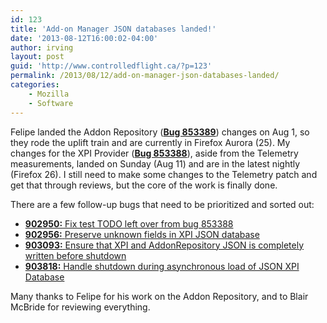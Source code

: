 ```yaml
---
id: 123
title: 'Add-on Manager JSON databases landed!'
date: '2013-08-12T16:00:02-04:00'
author: irving
layout: post
guid: 'http://www.controlledflight.ca/?p=123'
permalink: /2013/08/12/add-on-manager-json-databases-landed/
categories:
    - Mozilla
    - Software
---
```


Felipe landed the Addon Repository ([**Bug 853389**](https://bugzilla.mozilla.org/show_bug.cgi?id=853389)) changes on Aug 1, so they rode the uplift train and are currently in Firefox Aurora (25). My changes for the XPI Provider ([**Bug 853388**](https://bugzilla.mozilla.org/show_bug.cgi?id=853388)), aside from the Telemetry measurements, landed on Sunday (Aug 11) and are in the latest nightly (Firefox 26). I still need to make some changes to the Telemetry patch and get that through reviews, but the core of the work is finally done.

There are a few follow-up bugs that need to be prioritized and sorted out:

- <span class="summ" id="902950">[ **902950:** <span class="summ_text">Fix test TODO left over from bug 853388</span>](https://bugzilla.mozilla.org/show_bug.cgi?id=902950)</span>
- <span class="summ" id="902956">[ **902956:** <span class="summ_text">Preserve unknown fields in XPI JSON database</span>](https://bugzilla.mozilla.org/show_bug.cgi?id=902956)</span>
- <span class="summ" id="903093">[ **903093:** <span class="summ_text">Ensure that XPI and AddonRepository JSON is completely written before shutdown</span>](https://bugzilla.mozilla.org/show_bug.cgi?id=903093)</span>
- <span class="summ" id="903818">[ **903818:** <span class="summ_text">Handle shutdown during asynchronous load of JSON XPI Database</span>](https://bugzilla.mozilla.org/show_bug.cgi?id=903818)</span>

Many thanks to Felipe for his work on the Addon Repository, and to Blair McBride for reviewing everything.
